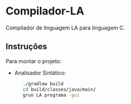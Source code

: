 # Compilador-LA
Compilador de linguagem LA para linguagem C.

## Instruções
Para montar o projeto:
  - Analisador Sintático: 
    ```bash
       ./gradlew build
       cd build/classes/java/main/
       grun LA programa -gui
    ```
